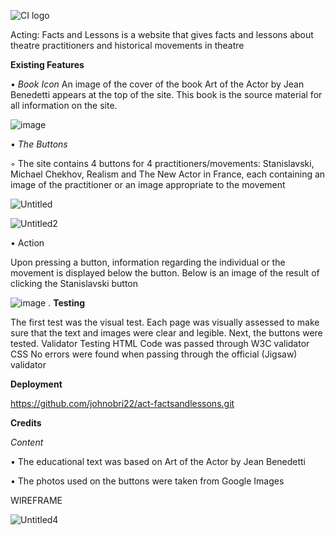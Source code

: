 ![CI logo](https://codeinstitute.s3.amazonaws.com/fullstack/ci_logo_small.png)

Acting: Facts and Lessons is a website that gives facts and lessons about theatre practitioners and historical movements in theatre

**Existing Features**

• *Book Icon*
An image of the cover of the book Art of the Actor by Jean Benedetti appears at the top of the site. This book is the source material for all information on the site.

![image](https://user-images.githubusercontent.com/104386384/184175773-c0981c09-f4a8-41d7-81df-bee3646f81a7.png)


• *The Buttons*

  ◦ The site contains 4 buttons for 4 practitioners/movements: Stanislavski, Michael Chekhov, Realism and The New Actor in France, each containing an image of the practitioner or an image appropriate to the movement

![Untitled](https://user-images.githubusercontent.com/104386384/184178527-bcf50414-a93a-41c1-b819-edf90c813d73.png)

![Untitled2](https://user-images.githubusercontent.com/104386384/184179071-adff377a-b345-463d-aeb6-df1956cf93b2.png)

• Action

Upon pressing a button, information regarding the individual or the movement is displayed below the button. Below is an image of the result of clicking the Stanislavski button

![image](https://user-images.githubusercontent.com/104386384/184179780-d20e5606-2f22-4f66-bd0f-cd69b63e414c.png)
.
**Testing**

The first test was the visual test. Each page was visually assessed to make sure that the
text and images were clear and legible.
Next, the buttons were tested.
Validator Testing
HTML
Code was passed through W3C validator
CSS
No errors were found when passing through the official (Jigsaw) validator

**Deployment**

https://github.com/johnobri22/act-factsandlessons.git

**Credits**

*Content*

• The educational text was based on Art of the Actor by Jean Benedetti

• The photos used on the buttons were taken from Google
Images

WIREFRAME

![Untitled4](https://user-images.githubusercontent.com/104386384/184189493-7811f7ba-d834-43ba-b0c0-1dd169f99ba2.png)
